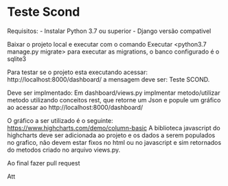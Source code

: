 # Teste Scond

Requisitos: - Instalar Python 3.7 ou superior
            - Django versão compativel
            
Baixar o projeto local e executar com o comando 
Executar <python3.7 manage.py migrate> para executar as migrations, o banco configurado é o sqlite3

Para testar se o projeto esta executando acessar: http://localhost:8000/dashboard/ a mensagem deve ser: Teste SCOND.

Deve ser implmentado:
Em dashboard/views.py implmentar metodo/utilizar metodo utilizando conceitos rest, que retorne um Json e popule um gráfico ao acessar ao http://localhost:8000/dashboard/

O gráfico a ser utilizado é o seguinte: https://www.highcharts.com/demo/column-basic
A biblioteca javascript do highcharts deve ser adicionada ao projeto e os dados a serem populados no grafico, não devem estar fixos no html ou no javascript e sim retornados do metodos criado no arquivo views.py.

Ao final fazer pull request

Att
